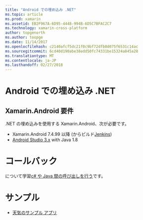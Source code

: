 ```yaml
---
title: "Android での埋め込み .NET"
ms.topic: article
ms.prod: xamarin
ms.assetid: EB2F967A-6D95-4448-994B-6D5C7BFAC2C7
ms.technology: xamarin-cross-platform
author: topgenorth
ms.author: toopge
ms.date: 11/14/2017
ms.openlocfilehash: c2140afcf5dc21f0c9bf72dfb8d075f6531c14ac
ms.sourcegitcommit: 6cd40d190abe38edd50fc74331be15324a845a28
ms.translationtype: MT
ms.contentlocale: ja-JP
ms.lasthandoff: 02/27/2018
---
```

# <a name="net-embedding-on-android"></a>Android での埋め込み .NET

## <a name="xamarinandroid-requirements"></a>Xamarin.Android 要件

.NET の埋め込みを使用する Xamarin.Android、次が必要です。

* Xamarin.Android 7.4.99 以降 (からビルド[Jenkins](https://jenkins.mono-project.com/view/Xamarin.Android/job/xamarin-android/lastSuccessfulBuild/Azure/))
* [Android Studio 3.x](https://developer.android.com/studio/index.html) with Java 1.8

# <a name="callbacks"></a>コールバック

について学習[c# や Java 間の呼び出しを行う](callbacks.md)です。

# <a name="samples"></a>サンプル

* [天気のサンプル アプリ](https://github.com/jamesmontemagno/embeddinator-weather)
